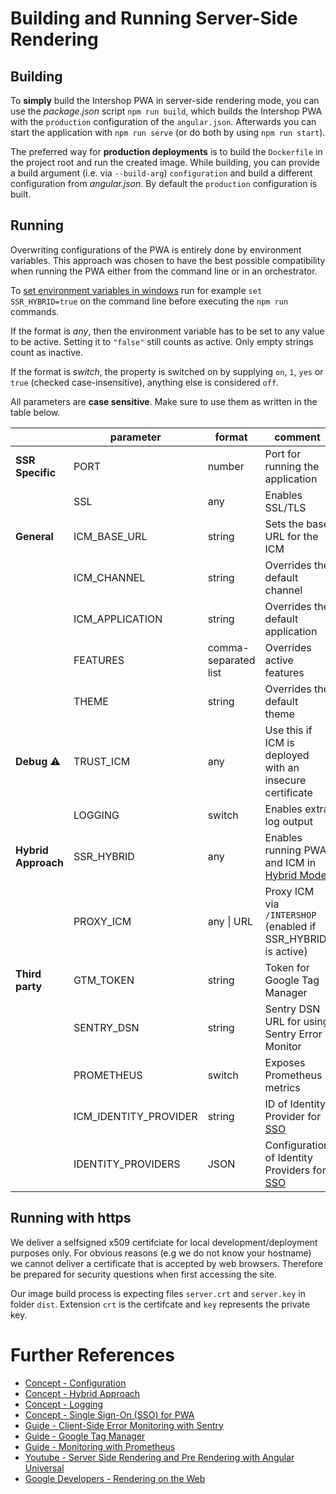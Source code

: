 <!--
kb_guide
kb_pwa
kb_everyone
kb_sync_latest_only
-->

# Building and Running Server-Side Rendering

## Building

To **simply** build the Intershop PWA in server-side rendering mode, you can use the _package.json_ script `npm run build`, which builds the Intershop PWA with the `production` configuration of the `angular.json`.
Afterwards you can start the application with `npm run serve` (or do both by using `npm run start`).

The preferred way for **production deployments** is to build the `Dockerfile` in the project root and run the created image.
While building, you can provide a build argument (i.e. via `--build-arg`) `configuration` and build a different configuration from _angular.json_.
By default the `production` configuration is built.

## Running

Overwriting configurations of the PWA is entirely done by environment variables.
This approach was chosen to have the best possible compatibility when running the PWA either from the command line or in an orchestrator.

To [set environment variables in windows](https://docs.microsoft.com/en-us/windows-server/administration/windows-commands/set_1) run for example `set SSR_HYBRID=true` on the command line before executing the `npm run` commands.

If the format is _any_, then the environment variable has to be set to any value to be active.
Setting it to `"false"` still counts as active.
Only empty strings count as inactive.

If the format is _switch_, the property is switched on by supplying `on`, `1`, `yes` or `true` (checked case-insensitive), anything else is considered `off`.

All parameters are **case sensitive**.
Make sure to use them as written in the table below.

|                     | parameter             | format               | comment                                                      |
| ------------------- | --------------------- | -------------------- | ------------------------------------------------------------ |
| **SSR Specific**    | PORT                  | number               | Port for running the application                             |
|                     | SSL                   | any                  | Enables SSL/TLS                                              |
| **General**         | ICM_BASE_URL          | string               | Sets the base URL for the ICM                                |
|                     | ICM_CHANNEL           | string               | Overrides the default channel                                |
|                     | ICM_APPLICATION       | string               | Overrides the default application                            |
|                     | FEATURES              | comma-separated list | Overrides active features                                    |
|                     | THEME                 | string               | Overrides the default theme                                  |
| **Debug** :warning: | TRUST_ICM             | any                  | Use this if ICM is deployed with an insecure certificate     |
|                     | LOGGING               | switch               | Enables extra log output                                     |
| **Hybrid Approach** | SSR_HYBRID            | any                  | Enables running PWA and ICM in [Hybrid Mode][concept-hybrid] |
|                     | PROXY_ICM             | any \| URL           | Proxy ICM via `/INTERSHOP` (enabled if SSR_HYBRID is active) |
| **Third party**     | GTM_TOKEN             | string               | Token for Google Tag Manager                                 |
|                     | SENTRY_DSN            | string               | Sentry DSN URL for using Sentry Error Monitor                |
|                     | PROMETHEUS            | switch               | Exposes Prometheus metrics                                   |
|                     | ICM_IDENTITY_PROVIDER | string               | ID of Identity Provider for [SSO][concept-sso]               |
|                     | IDENTITY_PROVIDERS    | JSON                 | Configuration of Identity Providers for [SSO][concept-sso]   |

## Running with https

We deliver a selfsigned x509 certifciate for local development/deployment purposes only.
For obvious reasons (e.g we do not know your hostname) we cannot deliver a certificate that is accepted by web browsers.
Therefore be prepared for security questions when first accessing the site.

Our image build process is expecting files `server.crt` and `server.key` in folder `dist`.
Extension `crt` is the certifcate and `key` represents the private key.

# Further References

- [Concept - Configuration](../concepts/configuration.md)
- [Concept - Hybrid Approach][concept-hybrid]
- [Concept - Logging](../concepts/logging.md)
- [Concept - Single Sign-On (SSO) for PWA][concept-sso]
- [Guide - Client-Side Error Monitoring with Sentry](./sentry-error-monitoring.md)
- [Guide - Google Tag Manager](./google-tag-manager.md)
- [Guide - Monitoring with Prometheus](./prometheus-monitoring.md)
- [Youtube - Server Side Rendering and Pre Rendering with Angular Universal](https://youtu.be/-VDOAjzLcvQ)
- [Google Developers - Rendering on the Web](https://developers.google.com/web/updates/2019/02/rendering-on-the-web)

[concept-sso]: ../concepts/sso.md
[concept-hybrid]: ../concepts/hybrid-approach.md
